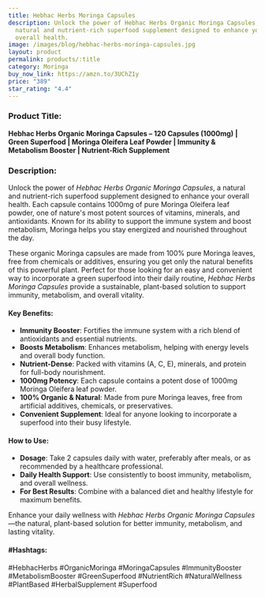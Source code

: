 ```yaml
---
title: Hebhac Herbs Moringa Capsules
description: Unlock the power of Hebhac Herbs Organic Moringa Capsules, a
  natural and nutrient-rich superfood supplement designed to enhance your
  overall health.
image: /images/blog/hebhac-herbs-moringa-capsules.jpg
layout: product
permalink: products/:title
category: Moringa
buy_now_link: https://amzn.to/3UChZ1y
price: "389"
star_rating: "4.4"
---
```

### Product Title:
**Hebhac Herbs Organic Moringa Capsules – 120 Capsules (1000mg) | Green Superfood | Moringa Oleifera Leaf Powder | Immunity & Metabolism Booster | Nutrient-Rich Supplement**

### Description:
Unlock the power of *Hebhac Herbs Organic Moringa Capsules*, a natural and nutrient-rich superfood supplement designed to enhance your overall health. Each capsule contains 1000mg of pure Moringa Oleifera leaf powder, one of nature's most potent sources of vitamins, minerals, and antioxidants. Known for its ability to support the immune system and boost metabolism, Moringa helps you stay energized and nourished throughout the day.

These organic Moringa capsules are made from 100% pure Moringa leaves, free from chemicals or additives, ensuring you get only the natural benefits of this powerful plant. Perfect for those looking for an easy and convenient way to incorporate a green superfood into their daily routine, *Hebhac Herbs Moringa Capsules* provide a sustainable, plant-based solution to support immunity, metabolism, and overall vitality.

#### Key Benefits:
- **Immunity Booster**: Fortifies the immune system with a rich blend of antioxidants and essential nutrients.
- **Boosts Metabolism**: Enhances metabolism, helping with energy levels and overall body function.
- **Nutrient-Dense**: Packed with vitamins (A, C, E), minerals, and protein for full-body nourishment.
- **1000mg Potency**: Each capsule contains a potent dose of 1000mg Moringa Oleifera leaf powder.
- **100% Organic & Natural**: Made from pure Moringa leaves, free from artificial additives, chemicals, or preservatives.
- **Convenient Supplement**: Ideal for anyone looking to incorporate a superfood into their busy lifestyle.

#### How to Use:
- **Dosage**: Take 2 capsules daily with water, preferably after meals, or as recommended by a healthcare professional.
- **Daily Health Support**: Use consistently to boost immunity, metabolism, and overall wellness.
- **For Best Results**: Combine with a balanced diet and healthy lifestyle for maximum benefits.

Enhance your daily wellness with *Hebhac Herbs Organic Moringa Capsules*—the natural, plant-based solution for better immunity, metabolism, and lasting vitality.

#### #Hashtags:
#HebhacHerbs #OrganicMoringa #MoringaCapsules #ImmunityBooster #MetabolismBooster #GreenSuperfood #NutrientRich #NaturalWellness #PlantBased #HerbalSupplement #Superfood
